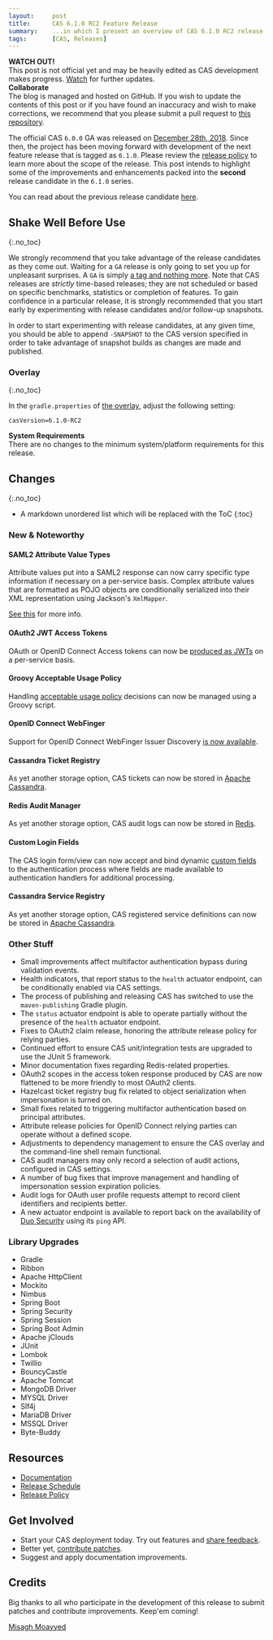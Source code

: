 ```yaml
---
layout:     post
title:      CAS 6.1.0 RC2 Feature Release
summary:    ...in which I present an overview of CAS 6.1.0 RC2 release.
tags:       [CAS, Releases]
---
```


<div class="alert alert-danger">
  <strong>WATCH OUT!</strong><br/>This post is not official yet and may be heavily edited as CAS development makes progress. <a href="https://apereo.github.io/feed.xml">Watch</a> for further updates.
</div>

<div class="alert alert-success">
  <strong>Collaborate</strong><br/>The blog is managed and hosted on GitHub. If you wish to update the contents of this post or if you have found an inaccuracy and wish to make corrections, we recommend that you please submit a pull request to <a href="https://github.com/apereo/apereo.github.io">this repository</a>.
</div>

The official CAS `6.0.0` GA was released on [December 28th, 2018](https://github.com/apereo/cas/releases/tag/v6.0.0). Since then, the project has been moving forward with development of the next feature release that is tagged as `6.1.0`. Please review the [release policy](https://apereo.github.io/cas/developer/Release-Policy.html) to learn more about the scope of the release. This post intends to highlight some of the improvements and enhancements packed into the **second** release candidate in the `6.1.0` series.

You can read about the previous release candidate [here](https://apereo.github.io/2019/02/01/610rc1-release/).

## Shake Well Before Use
{:.no_toc}

We strongly recommend that you take advantage of the release candidates as they come out. Waiting for a `GA` release is only going to set you up for unpleasant surprises. A `GA` is simply [a tag and nothing more](https://apereo.github.io/2017/03/08/the-myth-of-ga-rel/). Note that CAS releases are *strictly* time-based releases; they are not scheduled or based on specific benchmarks, statistics or completion of features. To gain confidence in a particular release, it is strongly recommended that you start early by experimenting with release candidates and/or follow-up snapshots.

In order to start experimenting with release candidates, at any given time, you should be able to append `-SNAPSHOT` to the CAS version specified in order to take advantage of snapshot builds as changes are made and published.

### Overlay
{:.no_toc}

In the `gradle.properties` of [the overlay](https://github.com/apereo/cas-overlay-template), adjust the following setting:

```properties
casVersion=6.1.0-RC2
```

<div class="alert alert-info">
  <strong>System Requirements</strong><br/>There are no changes to the minimum system/platform requirements for this release.
</div>

## Changes
{:.no_toc}

* A markdown unordered list which will be replaced with the ToC
{:toc}

### New & Noteworthy

#### SAML2 Attribute Value Types

Attribute values put into a SAML2 response can now carry specific type information if necessary on a per-service basis. Complex attribute values that are formatted as POJO objects are conditionally serialized into their XML representation using Jackson's `XmlMapper`. 

[See this](https://apereo.github.io/cas/development/installation/Configuring-SAML2-Authentication.html#saml-services) for more info.

#### OAuth2 JWT Access Tokens

OAuth or OpenID Connect Access tokens can now be [produced as JWTs](https://apereo.github.io/cas/development/installation/OAuth-OpenId-Authentication.html) on a per-service basis.

#### Groovy Acceptable Usage Policy

Handling [acceptable usage policy](https://apereo.github.io/cas/development/webflow/Webflow-Customization-AUP.html) decisions can now be managed using a Groovy script.

#### OpenID Connect WebFinger 

Support for OpenID Connect WebFinger Issuer Discovery [is now available](https://apereo.github.io/cas/development/installation/OIDC-Authentication.html).

#### Cassandra Ticket Registry

As yet another storage option, CAS tickets can now be stored 
in [Apache Cassandra](https://apereo.github.io/cas/development/ticketing/Cassandra-Ticket-Registry.html). 

#### Redis Audit Manager

As yet another storage option, CAS audit logs can now be stored in [Redis](https://apereo.github.io/cas/development/installation/Audits.html). 

#### Custom Login Fields

The CAS login form/view can now accept and bind dynamic [custom fields](https://apereo.github.io/cas/development/ux/User-Interface-Customization-Views.html) to the authentication process where fields are made available to authentication handlers for additional processing. 

#### Cassandra Service Registry

As yet another storage option, CAS registered service definitions can now be stored 
in [Apache Cassandra](https://apereo.github.io/cas/development/services/Cassandra-Service-Management.html). 
 
### Other Stuff

- Small improvements affect multifactor authentication bypass during validation events.
- Health indicators, that report status to the `health` actuator endpoint, can be conditionally enabled via CAS settings.
- The process of publishing and releasing CAS has switched to use the `maven-publishing` Gradle plugin.
- The `status` actuator endpoint is able to operate partially without the presence of the `health` actuator endpoint.
- Fixes to OAuth2 claim release, honoring the attribute release policy for relying parties.
- Continued effort to ensure CAS unit/integration tests are upgraded to use the JUnit 5 framework.
- Minor documentation fixes regarding Redis-related properties.
- OAuth2 scopes in the access token response produced by CAS are now flattened to be more friendly to most OAuth2 clients.
- Hazelcast ticket registry bug fix related to object serialization when impersonation is turned on.
- Small fixes related to triggering multifactor authentication based on principal attributes.
- Attribute release policies for OpenID Connect relying parties can operate without a defined scope.
- Adjustments to dependency management to ensure the CAS overlay and the command-line shell remain functional.
- CAS audit managers may only record a selection of audit actions, configured in CAS settings.
- A number of bug fixes that improve management and handling of impersonation session expiration policies.
- Audit logs for OAuth user profile requests attempt to record client identifiers and recipients better. 
- A new actuator endpoint is available to report back on the availability of [Duo Security](https://apereo.github.io/cas/development/mfa/DuoSecurity-Authentication.html) using its `ping` API.

### Library Upgrades

- Gradle
- Ribbon
- Apache HttpClient
- Mockito
- Nimbus
- Spring Boot
- Spring Security
- Spring Session
- Spring Boot Admin
- Apache jClouds
- JUnit
- Lombok
- Twillio
- BouncyCastle
- Apache Tomcat
- MongoDB Driver
- MYSQL Driver
- Slf4j
- MariaDB Driver
- MSSQL Driver
- Byte-Buddy

## Resources

- [Documentation](https://apereo.github.io/cas/development/)
- [Release Schedule](https://github.com/apereo/cas/milestones)
- [Release Policy](https://apereo.github.io/cas/developer/Release-Policy.html)

## Get Involved

- Start your CAS deployment today. Try out features and [share feedback](https://apereo.github.io/cas/Mailing-Lists.html).
- Better yet, [contribute patches](https://apereo.github.io/cas/developer/Contributor-Guidelines.html).
- Suggest and apply documentation improvements.

## Credits

Big thanks to all who participate in the development of this release to submit patches and contribute improvements. Keep'em coming!

[Misagh Moayyed](https://twitter.com/misagh84)
